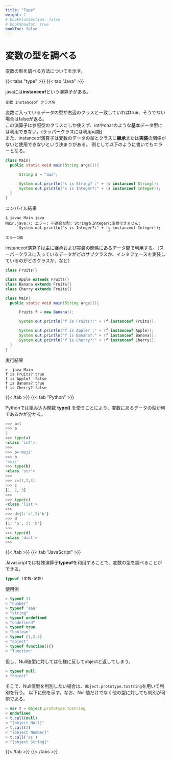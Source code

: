 ```yaml
---
title: "Type"
weight: 1
# bookFlatSection: false
# bookShowToC: true
bookToc: false
---
```


# 変数の型を調べる

変数の型を調べる方法についてを示す。

{{< tabs "type" >}}
{{< tab "Java" >}}

javaには**instanceof**という演算子がある。  

`変数 instanceof クラス名`

変数に入っているデータの型が右辺のクラスと一致していればtrue、そうでない場合はfalseが返る。  
この演算子は参照型のクラスにしか使えず、intやcharのような基本データ型には利用できない。(ラッパークラスには利用可能)    
また、instanceof演算子は変数のデータの型とクラスに**継承**または**実装**の関係がないと使用できないという決まりがある。
例として以下のように書いてもエラーとなる。

```java
class Main{
  public static void main(String args[]){

      String s = "aaa";

      System.out.println("s is String? :" + (s instanceof String));
      System.out.println("s is Integer?:" + (s instanceof Integer));
  }
}
```

コンパイル結果
```
$ javac Main.java 
Main.java:7: エラー: 不適合な型: StringをIntegerに変換できません:
      System.out.println("s is Integer?:" + (s instanceof Integer));
                                             ^
エラー1個
```

instanceof演算子は主に継承および実装の関係にあるデータ間で利用する。（スーパークラスに入っているデータがどのサブクラスか、インタフェースを実装しているのがどのクラスか、など）  

```java
class Fruits{}

class Apple extends Fruits{}
class Banana extends Fruits{}
class Cherry extends Fruits{}

class Main{
  public static void main(String args[]){

      Fruits f = new Banana();

      System.out.println("f is Fruits?:" + (f instanceof Fruits));

      System.out.println("f is Apple? :" + (f instanceof Apple));
      System.out.println("f is Banana?:" + (f instanceof Banana));
      System.out.println("f is Cherry?:" + (f instanceof Cherry));
  }
}
```

実行結果

```
>  java Main
f is Fruits?:true
f is Apple? :false
f is Banana?:true
f is Cherry?:false
```


{{< /tab >}}
{{< tab "Python" >}}

Pythonでは組み込み関数 **type()** を使うことにより、変数にあるデータの型が何であるかが分かる。  

```python
>>> a=1
>>> a
1
>>> type(a)
<class 'int'>
>>> 
>>> b='moji'
>>> b
'moji'
>>> type(b)
<class 'str'>
>>> 
>>> c=[1,2,3]
>>> c
[1, 2, 3]
>>> 
>>> type(c)
<class 'list'>
>>> 
>>> d={1:'a',2:'b'}
>>> d
{1: 'a', 2: 'b'}
>>> 
>>> type(d)
<class 'dict'>
>>> 
```
{{< /tab >}}
{{< tab "JavaScript" >}}

Javascriptでは特殊演算子**typeof**を利用することで、変数の型を調べることができる。

```javascript
typeof (変数/定数)
```

使用例

```javascript
> typeof 11
< "number"
> typeof 'aaa'
< "string"
> typeof undefined
< "undefined"
> typeof true
< "boolean"
> typeof [1,2,3]
< "object"
> typeof function(){}
< "function"
```

但し、Null値型に対しては仕様に反してobjectと返してしまう。

```javascript
> typeof null
< "object"
```

そこで、Null値型を判別したい場合は、`Object.prototype.toString`を用いて判別を行う。
以下に例を示す。なお、Null値だけでなく他の型に対しても判別が可能である。

```javascript
> var t = Object.prototype.toString
< undefined
> t.call(null)
< "[object Null]"
> t.call(2)
< "[object Number]"
> t.call('as')
< "[object String]"
```

{{< /tab >}}
{{< /tabs >}}

